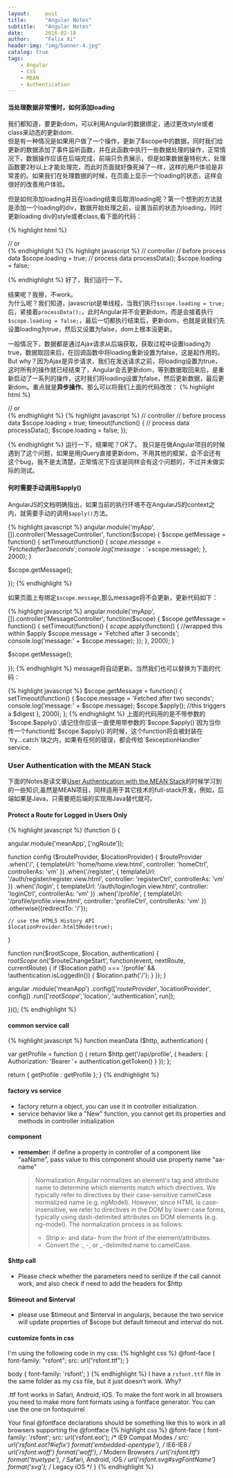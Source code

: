 ```yaml
---
layout:     post
title:      "Angular Notes"
subtitle:   "Angular Notes"
date:       2016-02-18
author:     "Felix Xi"
header-img: "img/banner-4.jpg"
catalog: true
tags:
    - Angular
    - CSS
    - MEAN
    - Authentication
---
```


#### 当处理数据非常慢时，如何添加loading

我们都知道，要更新dom，可以利用Angular的数据绑定，通过更改style或者class来动态的更新dom.<br>
但是有一种情况是如果用户做了一个操作，更新了$scope中的数据，同时我们给更新的数据添加了事件监听函数，并在此函数中执行一些数据处理的操作，正常情况下，数据操作应该在后端完成，前端只负责展示，但是如果数据量特别大，处理函数要2秒以上才能处理完，而此时页面就好像死掉了一样，这样的用户体验是非常差的。如果我们在处理数据的时候，在页面上显示一个loading的状态，这样会很好的改善用户体验。

但是如何添加loading并且在loading结束后取消loading呢？第一个想到的方法就是添加一个loading的div，数据开始处理之前，设置当前的状态为loading，同时更新loading div的style或者class,看下面的代码：

{% highlight html %}
<div id="loading" ng-style="{display: loading ? 'block' : 'none'}"></div>
// or
<div id="loading" ng-class="{show: loading}"></div>
{% endhighlight %}
{% highlight javascript %}
// controller
// before process data
$scope.loading = true;
// process data
processData();
$scope.loading = false;

{% endhighlight %}
好了，我们运行一下。

结果呢？我擦，不work。<br>为什么呢？我们知道，javascript是单线程，当我们执行`$scope.loading = true;`后，紧接着`processData();`，此时Angular并不会更新dom，而是会接着执行`$scope.loading = false;`，最后一切都执行结束后，更新dom，也就是说我们先设置loading为true，然后又设置为false，dom上根本没更新。

一般情况下，数据都是通过Ajax请求从后端获取，获取过程中设置loading为true，数据取回来后，在回调函数中将loading重新设置为false，这是起作用的。But why？因为Ajax是异步请求，我们在发送请求之前，将loading设置为true，这时所有的操作就已经结束了，Angular会去更新dom，等到数据取回来后，是重新启动了一系列的操作，这时我们将loading设置为false，然后更新数据，最后更新dom。重点就是**异步操作**。那么可以将我们上面的代码改改：
{% highlight html %}
<div id="loading" ng-style="{display: loading ? 'block' : 'none'}"></div>
// or
<div id="loading" ng-class="{show: loading}"></div>
{% endhighlight %}
{% highlight javascript %}
// controller
// before process data
$scope.loading = true;
timeout(function() {
    // process data
    processData();
    $scope.loading = false;
});

{% endhighlight %}
运行一下，结果呢？OK了。
我只是在做Angular项目的时候遇到了这个问题，如果是用jQuery直接更新dom，不用其他的框架，会不会还有这个bug，我不是太清楚，正常情况下应该是同样会有这个问题的，不过并未做实际的测试。

#### 何时需要手动调用$apply()
AngularJS的文档明确指出，如果当前的执行环境不在AngularJS的context之内，就需要手动的调用`$apply()`方法。

{% highlight javascript %}
angular.module('myApp',[]).controller('MessageController', function($scope) {
  $scope.getMessage = function() {
    setTimeout(function() {
      $scope.message = 'Fetched after 3 seconds';
      console.log('message:'+$scope.message);
    }, 2000);
  }

  $scope.getMessage();

});
{% endhighlight %}

如果页面上有绑定`$scope.message`,那么message将不会更新，更新代码如下：

{% highlight javascript %}
angular.module('myApp',[]).controller('MessageController', function($scope) {
  $scope.getMessage = function() {
    setTimeout(function() {
      $scope.$apply(function() {
        //wrapped this within $apply
        $scope.message = 'Fetched after 3 seconds';
        console.log('message:' + $scope.message);
      });
    }, 2000);
  }

  $scope.getMessage();

});
{% endhighlight %}
message将自动更新。当然我们也可以替换为下面的代码：

{% highlight javascript %}
$scope.getMessage = function() {
  setTimeout(function() {
    $scope.message = 'Fetched after two seconds';
    console.log('message:' + $scope.message);
    $scope.$apply(); //this triggers a $digest
  }, 2000);
};
{% endhighlight %}
上面的代码用的是不带参数的`$scope.$apply()`,请记住你应该一直使用带参数的`$scope.$apply()`因为当你传一个function给`$scope.$apply()`的时候，这个function将会被封装在`try...catch`块之内，如果有任何的错误，都会传给`$exceptionHandler` service.

### User Authentication with the MEAN Stack

下面的Notes是读文章[User Authentication with the MEAN Stack](http://www.sitepoint.com/user-authenication-mean-stack/)的时候学习到的一些知识,虽然是MEAN项目，同样适用于其它技术的full-stack开发，例如，后端如果是Java，只需要把后端的实现用Java替代就可。

#### Protect a Route for Logged in Users Only

{% highlight javascript %}
(function () {

  angular.module('meanApp', ['ngRoute']);

  function config ($routeProvider, $locationProvider) {
    $routeProvider
      .when('/', {
        templateUrl: 'home/home.view.html',
        controller: 'homeCtrl',
        controllerAs: 'vm'
      })
      .when('/register', {
        templateUrl: '/auth/register/register.view.html',
        controller: 'registerCtrl',
        controllerAs: 'vm'
      })
      .when('/login', {
        templateUrl: '/auth/login/login.view.html',
        controller: 'loginCtrl',
        controllerAs: 'vm'
      })
      .when('/profile', {
        templateUrl: '/profile/profile.view.html',
        controller: 'profileCtrl',
        controllerAs: 'vm'
      })
      .otherwise({redirectTo: '/'});

    // use the HTML5 History API
    $locationProvider.html5Mode(true);
  }

  function run($rootScope, $location, authentication) {
    $rootScope.$on('$routeChangeStart', function(event, nextRoute, currentRoute) {
      if ($location.path() === '/profile' && !authentication.isLoggedIn()) {
        $location.path('/');
      }
    });
  }

  angular
    .module('meanApp')
    .config(['$routeProvider', '$locationProvider', config])
    .run(['$rootScope', '$location', 'authentication', run]);

})();
{% endhighlight %}

#### common service call

{% highlight javascript %}
function meanData ($http, authentication) {

  var getProfile = function () {
    return $http.get('/api/profile', {
      headers: {
        Authorization: 'Bearer '+ authentication.getToken()
      }
    });
  };

  return {
    getProfile : getProfile
  };
}
{% endhighlight %}


#### factory vs service
* factory return a object, you can use it in controller initialization.
* service behavior like a "New" function, you cannot get its properties and methods in controller initialization

#### component
* **remember**: if define a property in controller of a component like "aaName", pass value to this component should use property name "aa-name"

  > Normalization
  > Angular normalizes an element's tag and attribute name to determine which elements match which directives. We typically refer to directives by their case-sensitive camelCase normalized name (e.g. ngModel). However, since HTML is case-insensitive, we refer to directives in the DOM by lower-case forms, typically using dash-delimited attributes on DOM elements (e.g. ng-model).
  > The normalization process is as follows:
  > * Strip x- and data- from the front of the element/attributes.
  > * Convert the :, -, or _-delimited name to camelCase.

#### $http call
* Please check whether the parameters need to serilize if the call cannot work, and also check if need to add the headers for $http

#### $timeout and $interval
* please use $timeout and $interval in angularjs, because the two service will update properties of $scope but default timeout and interval do not.

#### customize fonts in css
I'm using the following code in my css:
{% highlight css %}
@font-face {
    font-family: "rsfont";
    src: url("rsfont.ttf");
}

body {
    font-family: 'rsfont';
}
{% endhighlight %}
I have a `rsfont.ttf` file in the same folder as my css file, but it just doesn't work. Why?

.ttf font works in Safari, Android, iOS. To make the font work in all browsers you need to make more font formats using a fontface generator. You can use the one on fontsquirrel

Your final @fontface declarations should be something like this to work in all browsers supporting the @fontface
{% highlight css %}
@font-face {
  font-family: 'rsfont';
  src: url('rsfont.eot'); /* IE9 Compat Modes */
  src: url('rsfont.eot?#iefix') format('embedded-opentype'), /* IE6-IE8 */
       url('rsfont.woff') format('woff'), /* Modern Browsers */
       url('rsfont.ttf')  format('truetype'), /* Safari, Android, iOS */
       url('rsfont.svg#svgFontName') format('svg'); /* Legacy iOS */
}
{% endhighlight %}